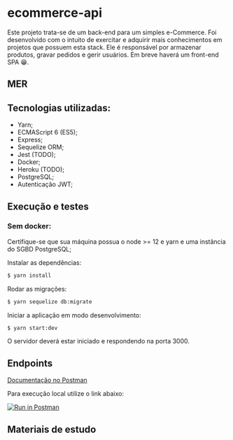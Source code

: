 # ecommerce-api

Este projeto trata-se de um back-end para um simples e-Commerce. Foi desenvolvido com o intuito de exercitar e adquirir mais conhecimentos em projetos que possuem esta stack. Ele é responsável por armazenar produtos, gravar pedidos e gerir usuários. Em breve haverá um front-end SPA :grin:.

## MER

## Tecnologias utilizadas:

* Yarn;
* ECMAScript 6 (ES5);
* Express;
* Sequelize ORM;
* Jest (TODO);
* Docker;
* Heroku (TODO);
* PostgreSQL;
* Autenticação JWT;

## Execução e testes

### Sem docker:

Certifique-se que sua máquina possua o node >= 12 e yarn e uma instância do SGBD PostgreSQL;

Instalar as dependências:

```bash
$ yarn install
```

Rodar as migrações:

```bash
$ yarn sequelize db:migrate
```

Iniciar a aplicação em modo desenvolvimento:

```bash
$ yarn start:dev
```

O servidor deverá estar iniciado e respondendo na porta 3000.

## Endpoints

<a href="https://documenter.getpostman.com/view/10677562/SzRyyp3Z?version=latest" target="_blank">Documentação no Postman</a>

Para execução local utilize o link abaixo:

[![Run in Postman](https://run.pstmn.io/button.svg)](https://www.getpostman.com/collections/79fbd5cbf5b597f748d4)

## Materiais de estudo

